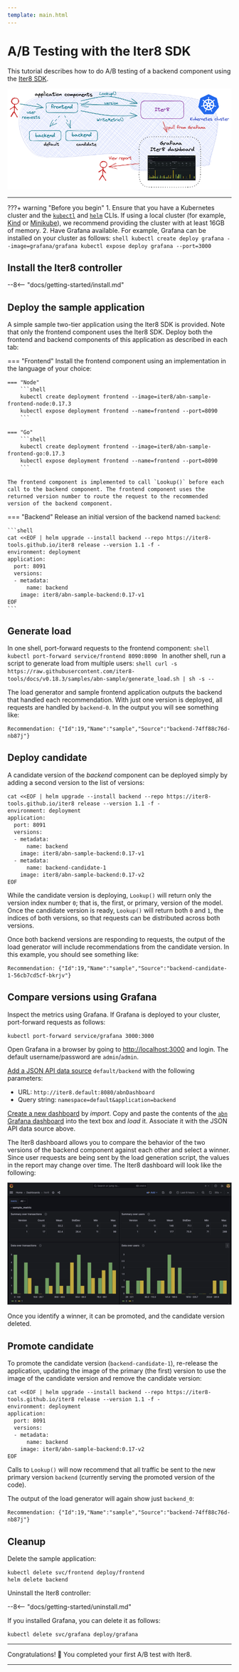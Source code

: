 ```yaml
---
template: main.html
---
```


# A/B Testing with the Iter8 SDK

This tutorial describes how to do A/B testing of a backend component using the [Iter8 SDK](../user-guide/abn/about.md). 

![A/B/n testing](../tutorials/images/abn.png)

***

???+ warning "Before you begin"
    1. Ensure that you have a Kubernetes cluster and the [`kubectl`](https://kubernetes.io/docs/reference/kubectl/) and [`helm`](https://helm.sh/) CLIs. If using a local cluster (for example, [Kind](https://kind.sigs.k8s.io/) or [Minikube](https://minikube.sigs.k8s.io/docs/)), we recommend providing the cluster with at least 16GB of memory.
    2. Have Grafana available. For example, Grafana can be installed on your cluster as follows:
    ```shell
    kubectl create deploy grafana --image=grafana/grafana
    kubectl expose deploy grafana --port=3000
    ```
 
## Install the Iter8 controller

--8<-- "docs/getting-started/install.md"

## Deploy the sample application

A simple sample two-tier application using the Iter8 SDK is provided. Note that only the frontend component uses the Iter8 SDK. Deploy both the frontend and backend components of this application as described in each tab:

=== "Frontend"
    Install the frontend component using an implementation in the language of your choice:

    === "Node"
        ```shell
        kubectl create deployment frontend --image=iter8/abn-sample-frontend-node:0.17.3
        kubectl expose deployment frontend --name=frontend --port=8090
        ```

    === "Go"
        ```shell
        kubectl create deployment frontend --image=iter8/abn-sample-frontend-go:0.17.3
        kubectl expose deployment frontend --name=frontend --port=8090
        ```
    
    The frontend component is implemented to call `Lookup()` before each call to the backend component. The frontend component uses the returned version number to route the request to the recommended version of the backend component.

=== "Backend"
    Release an initial version of the backend named `backend`:

    ```shell
    cat <<EOF | helm upgrade --install backend --repo https://iter8-tools.github.io/iter8 release --version 1.1 -f -
    environment: deployment
    application: 
      port: 8091
      versions:
      - metadata:
          name: backend
        image: iter8/abn-sample-backend:0.17-v1
    EOF
    ```

## Generate load

In one shell, port-forward requests to the frontend component:
    ```shell
    kubectl port-forward service/frontend 8090:8090
    ```
In another shell, run a script to generate load from multiple users:
    ```shell
    curl -s https://raw.githubusercontent.com/iter8-tools/docs/v0.18.3/samples/abn-sample/generate_load.sh | sh -s --
    ```

The load generator and sample frontend application outputs the backend that handled each recommendation. With just one version is deployed, all requests are handled by `backend-0`. In the output you will see something like:

```
Recommendation: {"Id":19,"Name":"sample","Source":"backend-74ff88c76d-nb87j"}
```

## Deploy candidate

A candidate version of the *backend* component can be deployed simply by adding a second version to the list of versions:

```shell
cat <<EOF | helm upgrade --install backend --repo https://iter8-tools.github.io/iter8 release --version 1.1 -f -
environment: deployment
application: 
  port: 8091
  versions:
  - metadata:
      name: backend
    image: iter8/abn-sample-backend:0.17-v1
  - metadata:
      name: backend-candidate-1
    image: iter8/abn-sample-backend:0.17-v2
EOF
```

While the candidate version is deploying, `Lookup()` will return only the version index number `0`; that is, the first, or primary, version of the model.
Once the candidate version is ready, `Lookup()` will return both `0` and `1`, the indices of both versions, so that requests can be distributed across both versions.

Once both backend versions are responding to requests, the output of the load generator will include recommendations from the candidate version. In this example, you should see something like:

```
Recommendation: {"Id":19,"Name":"sample","Source":"backend-candidate-1-56cb7cd5cf-bkrjv"}
```

## Compare versions using Grafana

Inspect the metrics using Grafana. If Grafana is deployed to your cluster, port-forward requests as follows:

```shell
kubectl port-forward service/grafana 3000:3000
```

Open Grafana in a browser by going to [http://localhost:3000](http://localhost:3000) and login. The default username/password are `admin`/`admin`.

[Add a JSON API data source](http://localhost:3000/connections/datasources/marcusolsson-json-datasource) `default/backend` with the following parameters:

* URL: `http://iter8.default:8080/abnDashboard`
* Query string: `namespace=default&application=backend`

[Create a new dashboard](http://localhost:3000/dashboards) by *import*. Copy and paste the contents of the [`abn` Grafana dashboard](https://raw.githubusercontent.com/iter8-tools/iter8/v1.1.1/grafana/abn.json) into the text box and *load* it. Associate it with the JSON API data source above.

The Iter8 dashboard allows you to compare the behavior of the two versions of the backend component against each other and select a winner. Since user requests are being sent by the load generation script, the values in the report may change over time. The Iter8 dashboard will look like the following:

![A/B dashboard](../tutorials/images/abnDashboard.png)

Once you identify a winner, it can be promoted, and the candidate version deleted.

## Promote candidate

To promote the candidate version (`backend-candidate-1`), re-release the application, updating the image of the primary (the first) version to use the image of the candidate version and remove the candidate version:

```shell
cat <<EOF | helm upgrade --install backend --repo https://iter8-tools.github.io/iter8 release --version 1.1 -f -
environment: deployment
application: 
  port: 8091
  versions:
  - metadata:
      name: backend
    image: iter8/abn-sample-backend:0.17-v2
EOF
```

Calls to `Lookup()` will now recommend that all traffic be sent to the new primary version `backend` (currently serving the promoted version of the code).

The output of the load generator will again show just `backend_0`:

```
Recommendation: {"Id":19,"Name":"sample","Source":"backend-74ff88c76d-nb87j"}
```

## Cleanup

Delete the sample application:

```shell
kubectl delete svc/frontend deploy/frontend
helm delete backend
```

Uninstall the Iter8 controller:

--8<-- "docs/getting-started/uninstall.md"

If you installed Grafana, you can delete it as follows:

```shell
kubectl delete svc/grafana deploy/grafana
```

***

Congratulations! :tada: You completed your first A/B test with Iter8.

***
